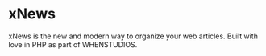 # xNews
xNews is the new and modern way to organize your web articles. Built with love in PHP as part of WHENSTUDIOS.
